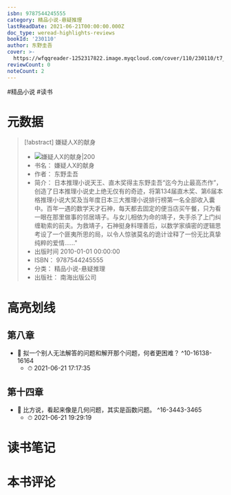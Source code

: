 ```yaml
---
isbn: 9787544245555
category: 精品小说-悬疑推理
lastReadDate: 2021-06-21T00:00:00.000Z
doc_type: weread-highlights-reviews
bookId: '230110'
author: 东野圭吾
cover: >-
  https://wfqqreader-1252317822.image.myqcloud.com/cover/110/230110/t7_230110.jpg
reviewCount: 0
noteCount: 2
---
```

#精品小说 #读书
# 元数据
> [!abstract] 嫌疑人X的献身
> - ![ 嫌疑人X的献身|200](https://wfqqreader-1252317822.image.myqcloud.com/cover/110/230110/t7_230110.jpg)
> - 书名： 嫌疑人X的献身
> - 作者： 东野圭吾
> - 简介： 日本推理小说天王、直木奖得主东野圭吾“迄今为止最高杰作”，创造了日本推理小说史上绝无仅有的奇迹，将第134届直木奖、第6届本格推理小说大奖及当年度日本三大推理小说排行榜第一名全部收入囊中。百年一遇的数学天才石神，每天都去固定的便当店买午餐，只为看一眼在那里做事的邻居靖子。与女儿相依为命的靖子，失手杀了上门纠缠勒索的前夫。为救靖子，石神挺身料理善后，以数学家缜密的逻辑思考设了一个匪夷所思的局，以令人惊骇莫名的诡计诠释了一份无比真挚纯粹的爱情……"
> - 出版时间 2010-01-01 00:00:00
> - ISBN： 9787544245555
> - 分类： 精品小说-悬疑推理
> - 出版社： 南海出版公司

# 高亮划线

## 第八章


- 📌 拟一个别人无法解答的问题和解开那个问题，何者更困难？ ^10-16138-16164
    - ⏱ 2021-06-21 17:17:35 
## 第十四章


- 📌 比方说，看起来像是几何问题，其实是函数问题。 ^16-3443-3465
    - ⏱ 2021-06-21 19:29:19 
# 读书笔记

# 本书评论
